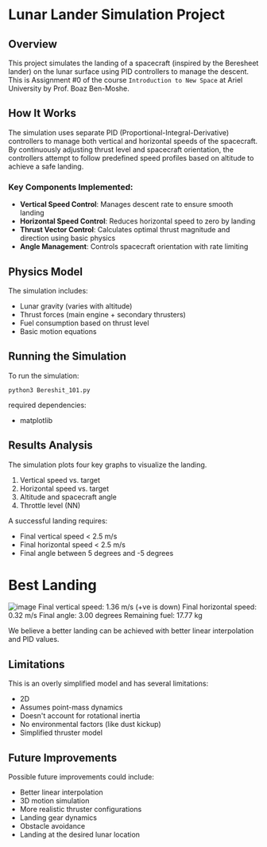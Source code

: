 # Lunar Lander Simulation Project

## Overview
This project simulates the landing of a spacecraft (inspired by the Beresheet lander) on the lunar surface using PID controllers to manage the descent. This is Assignment #0 of the course ```Introduction to New Space``` at Ariel University by Prof. Boaz Ben-Moshe.

## How It Works
The simulation uses separate PID (Proportional-Integral-Derivative) controllers to manage both vertical and horizontal speeds of the spacecraft. By continuously adjusting thrust level and spacecraft orientation, the controllers attempt to follow predefined speed profiles based on altitude to achieve a safe landing.

### Key Components Implemented:
- **Vertical Speed Control**: Manages descent rate to ensure smooth landing
- **Horizontal Speed Control**: Reduces horizontal speed to zero by landing
- **Thrust Vector Control**: Calculates optimal thrust magnitude and direction using basic physics
- **Angle Management**: Controls spacecraft orientation with rate limiting

## Physics Model
The simulation includes:
- Lunar gravity (varies with altitude)
- Thrust forces (main engine + secondary thrusters)
- Fuel consumption based on thrust level
- Basic motion equations

## Running the Simulation
To run the simulation:
```
python3 Bereshit_101.py
```

required dependencies:
- matplotlib

## Results Analysis
The simulation plots four key graphs to visualize the landing.
1. Vertical speed vs. target
2. Horizontal speed vs. target
3. Altitude and spacecraft angle
4. Throttle level (NN)

A successful landing requires:
- Final vertical speed < 2.5 m/s
- Final horizontal speed < 2.5 m/s
- Final angle between 5 degrees and -5 degrees

# Best Landing
![image](https://github.com/user-attachments/assets/be19c59b-c015-4ac4-817f-2f650f54eba1)
Final vertical speed: 1.36 m/s (+ve is down)
Final horizontal speed: 0.32 m/s
Final angle: 3.00 degrees
Remaining fuel: 17.77 kg

We believe a better landing can be achieved with better linear interpolation and PID values.

## Limitations
This is an overly simplified model and has several limitations:
- 2D
- Assumes point-mass dynamics
- Doesn't account for rotational inertia
- No environmental factors (like dust kickup)
- Simplified thruster model

## Future Improvements
Possible future improvements could include:
- Better linear interpolation
- 3D motion simulation
- More realistic thruster configurations
- Landing gear dynamics
- Obstacle avoidance
- Landing at the desired lunar location

